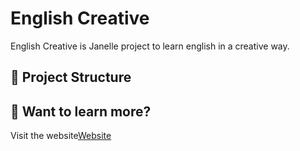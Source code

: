 # English Creative 

English Creative is Janelle project to learn english in a creative way.




## 🚀 Project Structure


## 👀 Want to learn more?

Visit the website[Website](https://docs.astro.build) 
